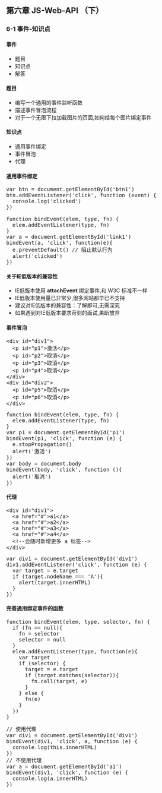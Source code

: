 ## 第六章 JS-Web-API （下） ##
### 6-1 事件-知识点 ###
#### 事件 ####
- 题目
- 知识点
- 解答
#### 题目 ####
- 编写一个通用的事件监听函数
- 描述事件冒泡流程
- 对于一个无限下拉加载图片的页面,如何给每个图片绑定事件
#### 知识点 ####
- 通用事件绑定
- 事件冒泡
- 代理
#### 通用事件绑定 ####
<pre>
var btn = document.getElementById('btn1')
btn.addEventListener('click', function (event) {
  console.log('clicked')
})

function bindEvent(elem, type, fn) {
  elem.addEventListener(type, fn)
}
var a = document.getElementById('link1')
bindEvent(a, 'click', function(e){
  e.preventDefault() // 阻止默认行为
  alert('clicked')
})
</pre>
#### 关于IE低版本的兼容性 ####
- IE低版本使用 <b>attachEvent</b> 绑定事件,和 W3C 标准不一样
- IE低版本使用量已非常少,很多网站都早已不支持
- 建议对IE低版本的兼容性：了解即可,无需深究
- 如果遇到对IE低版本要求苛刻的面试,果断放弃
#### 事件冒泡 ####
<pre>
&lt;div id="div1"&gt;
  &lt;p id="p1"&gt;激活&lt;/p&gt;
  &lt;p id="p2"&gt;取消&lt;/p&gt;
  &lt;p id="p3"&gt;取消&lt;/p&gt;
  &lt;p id="p4"&gt;取消&lt;/p&gt;
&lt;/div&gt;
&lt;div id="div2"&gt;
  &lt;p id="p5"&gt;取消&lt;/p&gt;
  &lt;p id="p6"&gt;取消&lt;/p&gt;
&lt;/div&gt;
</pre>
<pre>
function bindEvent(elem, type, fn) {
  elem.addEventListener(type, fn)
}
var p1 = document.getElementById('p1')
bindEvent(p1, 'click', function (e) {
  e.stopPropagation()
  alert('激活')
})
var body = document.body
bindEvent(body, 'click', function (){
  alert('取消')
})
</pre>
#### 代理 ####
<pre>
&lt;div id="div1"&gt;
  &lt;a href="#"&gt;a1&lt;/a&gt;
  &lt;a href="#"&gt;a2&lt;/a&gt;
  &lt;a href="#"&gt;a3&lt;/a&gt;
  &lt;a href="#"&gt;a4&lt;/a&gt;
  &lt;!--会随时新增更多 a 标签--&gt;
&lt;/div&gt;
</pre>
<pre>
var div1 = document.getElementById('div1')
div1.addEventListener('click', function (e) {
  var target = e.target
  if (target.nodeName === 'A'){
    alert(target.innerHTML)
  }
})
</pre>
#### 完善通用绑定事件的函数 ####
<pre>
function bindEvent(elem, type, selector, fn) {
  if (fn == null){
    fn = selector
    selector = null
  }
  elem.addEventListener(type, function(e){
    var target
    if (selector) {
      target = e.target
      if (target.matches(selector)){
        fn.call(target, e)
      }
    } else {
      fn(e)
    }
  })
}
</pre>
<pre>
// 使用代理
var div1 = document.getElementById('div1')
bindEvent(div1, 'click', a, function (e) {
  console.log(this.innerHTML)
})
// 不使用代理
var a = document.getElementById('a1')
bindEvent(div1, 'click', function (e) {
  console.log(a.innerHTML)
})
</pre>